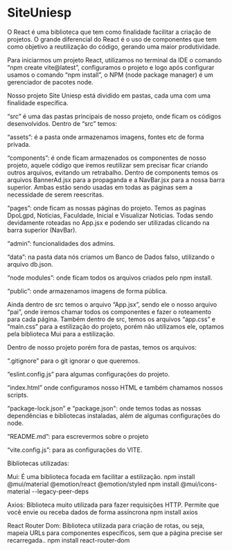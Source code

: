 # SiteUniesp

O React é uma biblioteca que tem como finalidade facilitar a criação de projetos.
O grande diferencial do React é o uso de componentes que tem como objetivo a reutilização do código, gerando uma maior produtividade.


Para iniciarmos um projeto React, utilizamos no terminal da IDE o comando “npm create vite@latest”, configuramos o projeto e logo após configurar usamos o comando “npm install”, o NPM (node package manager)  é um gerenciador de pacotes node.


Nosso projeto Site Uniesp está dividido em pastas, cada uma com uma finalidade específica.

“src” é uma das pastas principais de nosso projeto, onde ficam os códigos desenvolvidos.
Dentro de “src” temos:

   “assets”: é a pasta onde armazenamos imagens, fontes etc de forma privada.

   “components”: é onde ficam armazenados os componentes de nosso projeto, aquele código que iremos reutilizar sem precisar ficar criando outros arquivos, evitando um retrabalho.
   Dentro de components temos os arquivos BannerAd.jsx para a propaganda e a NavBar.jsx para a nossa barra superior. Ambas estão sendo usadas em todas as páginas sem a necessidade de serem reescritas.

   “pages”: onde ficam as nossas páginas do projeto. Temos as paginas DpoLgpd, Noticias, Faculdade, Inicial e Visualizar Noticias. Todas sendo devidamente roteadas no App.jsx e podendo ser utilizadas clicando na barra superior (NavBar).
   
   “admin”: funcionalidades dos admins.


“data”: na pasta data nós criamos um Banco de Dados falso, utilizando o arquivo db.json.

“node modules”: onde ficam todos os arquivos criados pelo npm install.

“public”: onde armazenamos imagens de forma pública.

Ainda dentro de src temos o arquivo “App.jsx”, sendo ele o nosso arquivo “pai”, onde iremos chamar todos os componentes e fazer o roteamento para cada página.
Também dentro de src, temos os arquivos “app.css” e “main.css” para a estilização do projeto, porém não utilizamos ele, optamos pela biblioteca Mui para a estilização.

Dentro de nosso projeto porém fora de pastas, temos os arquivos:
	
   “.gitignore” para o git ignorar o que queremos.
	
   “eslint.config.js” para algumas configurações do projeto.

   “index.html” onde configuramos nosso HTML e também chamamos nossos scripts.

   “package-lock.json” e “package.json": onde temos todas as nossas dependências e bibliotecas instaladas, além de algumas configurações do node.
   
   “README.md”: para escrevermos sobre o projeto
	
   “vite.config.js”: para as configurações do VITE.



Bibliotecas utilizadas:

  Mui: É uma biblioteca focada em facilitar a estilização.
	npm install @mui/material @emotion/react @emotion/styled
	npm install @mui/icons-material --legacy-peer-deps

  Axios: Biblioteca muito utilizada para fazer requisições HTTP. Permite que você envie ou receba dados de forma assíncrona
	npm install axios

  React Router Dom: Biblioteca utilizada para criação de rotas, ou seja, mapeia URLs para componentes específicos, sem que a página precise ser recarregada..
	npm install react-router-dom


